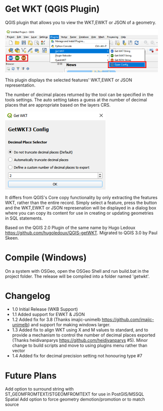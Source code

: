 Get WKT (QGIS Plugin)
===========

QGIS plugin that allows you to view the WKT,EWKT or JSON of a geometry.

![](screenshot_qgis.png)

This plugin displays the selected features' WKT,EWKT or JSON representation.

The number of decimal places returned by the tool can be specified in the tools settings. The auto setting takes a guess at the number of decimal places that are appropriate based on the layers CRS.

![](screenshot_config.png)

It differs from QGIS's Core copy functionality by only extracting the features WKT, rather than the entire record. Simply select a feature, press the button and the WKT,EWKT or JSON represenation will be displayed in a dialog box where you can copy its content for use in creating or updating geometries in SQL statements.

Based on the QGIS 2.0 Plugin of the same name by Hugo Ledoux https://github.com/hugoledoux/QGIS-getWKT. Migrated to QGIS 3.0 by Paul Skeen.

# Compile (Windows)
On a system with OSGeo, open the OSGeo Shell and run build.bat in the project folder. The release will be compiled into a folder named 'getwkt'.

# Changelog
* 1.0 Initial Release (WKB Support)
* 1.1 Added support for EWKT & JSON
* 1.2 Added fix for 3.8 (Thanks imajic-unimelb https://github.com/imajic-unimelb) and support for making windows larger.
* 1.3 Added fix to align WKT using X and M values to standard, and to provide a mechanism to control the number of decimal places exported (Thanks heidivanparys https://github.com/heidivanparys #5). Minor change to build scripts and move to using plugins menu rather than vector
* 1.4 Added fix for decimal precision setting not honouring type #7

# Future Plans
Add option to surround string with ST_GEOMFROMTEXT/STGEOMFROMTEXT for use in PostGIS/MSSQL Spatial
Add option to force geometry demotion/promotion or to match source

